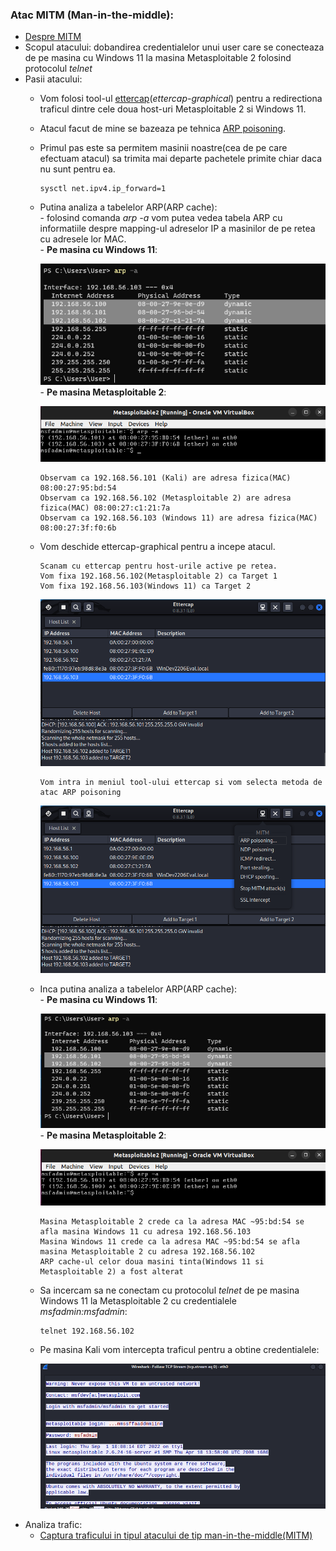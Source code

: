 ### Atac MITM (Man-in-the-middle):
  - [Despre MITM](https://github.com/Dani780-C/Cyber-security/blob/main/learn/mitm.md)
  - Scopul atacului: dobandirea credentialelor unui user care se conecteaza de pe masina cu Windows 11 la masina Metasploitable 2 folosind protocolul *telnet*
  - Pasii atacului:
    - Vom folosi tool-ul [ettercap](https://github.com/Dani780-C/Cyber-security/blob/main/tools/ettercap.md)(*ettercap-graphical*) pentru a redirectiona traficul dintre cele doua host-uri Metasploitable 2 si Windows 11.
    - Atacul facut de mine se bazeaza pe tehnica [ARP poisoning](https://github.com/Dani780-C/Cyber-security/blob/main/learn/arp_poisoning.md).
    - Primul pas este sa permitem masinii noastre(cea de pe care efectuam atacul) sa trimita mai departe pachetele primite chiar daca nu sunt pentru ea.
          
          sysctl net.ipv4.ip_forward=1
          
    - Putina analiza a tabelelor ARP(ARP cache):  
          - folosind comanda *arp -a* vom putea vedea tabela ARP cu informatiile despre mapping-ul adreselor IP a masinilor de pe retea cu adresele lor MAC.  
          - **Pe masina cu Windows 11**:  
            
         ![My Image](https://github.com/Dani780-C/Cyber-security/blob/main/attacks/imgs/arp_cache_win11.png)  
          - **Pe masina Metasploitable 2**:  
           
         ![My Image](https://github.com/Dani780-C/Cyber-security/blob/main/attacks/imgs/arp_cache_meta2.png)  
          
          Observam ca 192.168.56.101 (Kali) are adresa fizica(MAC) 08:00:27:95:bd:54  
          Observam ca 192.168.56.102 (Metasploitable 2) are adresa fizica(MAC) 08:00:27:c1:21:7a 
          Observam ca 192.168.56.103 (Windows 11) are adresa fizica(MAC) 08:00:27:3f:f0:6b
      
    - Vom deschide ettercap-graphical pentru a incepe atacul. 
    
          Scanam cu ettercap pentru host-urile active pe retea.  
          Vom fixa 192.168.56.102(Metasploitable 2) ca Target 1  
          Vom fixa 192.168.56.103(Windows 11) ca Target 2  
            
         ![My Image](https://github.com/Dani780-C/Cyber-security/blob/main/attacks/imgs/add-targets-ettercap.png)  
         
          Vom intra in meniul tool-ului ettercap si vom selecta metoda de atac ARP poisoning  
            
         ![My Image](https://github.com/Dani780-C/Cyber-security/blob/main/attacks/imgs/start_arp_poisoning.png)  
    - Inca putina analiza a tabelelor ARP(ARP cache):  
          - **Pe masina cu Windows 11**:  
            
         ![My Image](https://github.com/Dani780-C/Cyber-security/blob/main/attacks/imgs/arp_cache_win11_poisoned.png)  
          - **Pe masina Metasploitable 2**:  
           
         ![My Image](https://github.com/Dani780-C/Cyber-security/blob/main/attacks/imgs/arp_cache_meta2_poisoned.png)  
            
          Masina Metasploitable 2 crede ca la adresa MAC ~95:bd:54 se afla masina Windows 11 cu adresa 192.168.56.103  
          Masina Windows 11 crede ca la adresa MAC ~95:bd:54 se afla masina Metasploitable 2 cu adresa 192.168.56.102  
          ARP cache-ul celor doua masini tinta(Windows 11 si Metasploitable 2) a fost alterat  
      
    - Sa incercam sa ne conectam cu protocolul *telnet* de pe masina Windows 11 la Metasploitable 2 cu credentialele *msfadmin:msfadmin*:
          
          telnet 192.168.56.102
          
    - Pe masina Kali vom intercepta traficul pentru a obtine credentialele:  
        
      ![My Image](https://github.com/Dani780-C/Cyber-security/blob/main/attacks/imgs/mitm_get_credentials.png)
  - Analiza trafic:
     - [Captura traficului in tipul atacului de tip man-in-the-middle(MITM)](https://github.com/Dani780-C/Cyber-security/blob/main/captures/mitm_attack_traffic.pcapng)  
